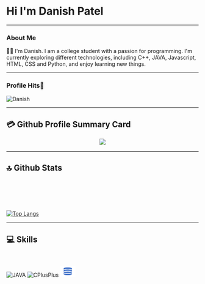 <h1> Hi I'm Danish Patel</h1>
 
---
### About Me
 
 
:man_technologist: I'm Danish. I am a college student with a passion for programming. I'm currently exploring different technologies, including C++, JAVA, Javascript, HTML, CSS and Python, and enjoy learning new things.
 
 
---
### Profile Hits🔳
<p align="left"> <img src="https://komarev.com/ghpvc/?username=danishppatel&label=Profile%20views&color=0e75b6&style=flat" alt="Danish" /> </p>
 
---
 
## 💳 Github Profile Summary Card
<p align="center">
<img src="https://github-profile-summary-cards.vercel.app/api/cards/profile-details?username=danishppatel&theme=vue"/>
</p>
 
---
 
 
## 🔝 Github Stats
 
 
<br></br>

<br></br>
[![Top Langs](https://github-readme-stats-git-masterrstaa-rickstaa.vercel.app/api/top-langs/?username=danishppatel)](https://github.com/anuraghazra/github-readme-stats)
 
 
  
 
---
 
## 💻 Skills
<div style="display: inline_block"><br>
<p>
<img alt="JAVA" height="30" width="40" src="https://cdn.jsdelivr.net/gh/devicons/devicon/icons/java/java-original.svg">
<img alt="CPlusPlus" height="30" width="40" src="https://cdn.jsdelivr.net/gh/devicons/devicon/icons/cplusplus/cplusplus-original.svg">
<img alt="SQL" height="30" width="40" src="https://raw.githubusercontent.com/github/explore/80688e429a7d4ef2fca1e82350fe8e3517d3494d/topics/sql/sql.png">
</p>
</div>
